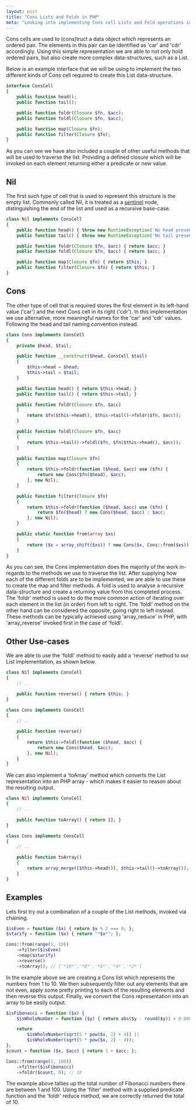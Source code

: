```yaml
---
layout: post
title: "Cons Lists and Folds in PHP"
meta: "Looking into implementing Cons cell Lists and Fold operations in PHP"
---
```


Cons cells are used to (cons)truct a data object which represents an ordered pair.
The elements in this pair can be identified as 'car' and 'cdr' accordingly.
Using this simple representation we are able to not only hold ordered pairs, but also create more complex data-structures, such as a List.
<!--more-->
Below is an example interface that we will be using to implement the two different kinds of Cons cell required to create this List data-structure.

```php
interface ConsCell
{
    public function head();
    public function tail();

    public function foldr(Closure $fn, $acc);
    public function foldl(Closure $fn, $acc);

    public function map(Closure $fn);
    public function filter(Closure $fn);
}
```

As you can see we have also included a couple of other useful methods that will be used to traverse the list.
Providing a defined closure which will be invoked on each element returning either a predicate or new value.

## Nil

The first such type of cell that is used to represent this structure is the empty list.
Commonly called Nil, it is treated as a [sentinel](http://en.wikipedia.org/wiki/Sentinel_node) node, distinguishing the end of the list and used as a recursive base-case.

```php
class Nil implements ConsCell
{
    public function head() { throw new RuntimeException('No head present'); }
    public function tail() { throw new RuntimeException('No tail present'); }

    public function foldr(Closure $fn, $acc) { return $acc; }
    public function foldl(Closure $fn, $acc) { return $acc; }

    public function map(Closure $fn) { return $this; }
    public function filter(Closure $fn) { return $this; }
}
```

## Cons

The other type of cell that is required stores the first element in its left-hand value ('car') and the next Cons cell in its right ('cdr').
In this implementation we use alternative, more meaningful names for the 'car' and 'cdr' values.
Following the head and tail naming convention instead.

```php
class Cons implements ConsCell
{
    private $head, $tail;

    public function __construct($head, ConsCell $tail)
    {
        $this->head = $head;
        $this->tail = $tail;
    }

    public function head() { return $this->head; }
    public function tail() { return $this->tail; }

    public function foldr(Closure $fn, $acc)
    {
        return $fn($this->head(), $this->tail()->foldr($fn, $acc));
    }

    public function foldl(Closure $fn, $acc)
    {
        return $this->tail()->foldl($fn, $fn($this->head(), $acc));
    }

    public function map(Closure $fn)
    {
        return $this->foldr(function ($head, $acc) use ($fn) {
            return new Cons($fn($head), $acc);
        }, new Nil);
    }

    public function filter(Closure $fn)
    {
        return $this->foldr(function ($head, $acc) use ($fn) {
            return $fn($head) ? new Cons($head, $acc) : $acc;
        }, new Nil);
    }

    public static function from(array $xs)
    {
        return ($x = array_shift($xs)) ? new Cons($x, Cons::from($xs)) : new Nil;
    }
}
```

As you can see, the Cons implementation does the majority of the work in-regards to the methods we use to traverse the list.
After supplying how each of the different folds are to be implemented, we are able to use these to create the map and filter methods.
A fold is used to analyse a recursive data-structure and create a returning value from this completed process.
The 'foldr' method is used to do the more common action of iterating over each element in the list (in order) from left to right.
The 'foldl' method on the other hand can be considered the opposite, going right to left instead.
These methods can be typically achieved using 'array_reduce' in PHP, with 'array_reverse' invoked first in the case of 'foldl'.

## Other Use-cases

We are able to use the 'foldl' method to easily add a 'reverse' method to our List implementation, as shown below.

```php
class Nil implements ConsCell
{
    // ..

    public function reverse() { return $this; }
}

class Cons implements ConsCell
{
    // ..

    public function reverse()
    {
        return $this->foldl(function ($head, $acc) {
            return new Cons($head, $acc);
        }, new Nil);
    }
}
```

We can also implement a 'toArray' method which converts the List representation into an PHP array - which makes it easier to reason about the resulting output.

```php
class Nil implements ConsCell
{
    // ..

    public function toArray() { return []; }
}

class Cons implements ConsCell
{
    // ..

    public function toArray()
    {
        return array_merge([$this->head()], $this->tail()->toArray());
    }
}
```

## Examples

Lets first try out a combination of a couple of the List methods, invoked via chaining.

```php
$isEven = function ($x) { return $x % 2 === 0; };
$starify = function ($x) { return "*$x*"; };

Cons::from(range(1, 10))
    ->filter($isEven)
    ->map($starify)
    ->reverse()
    ->toArray(); // ['*10*','*8*','*6*','*4*','*2*']
```

In the example above we are creating a Cons list which represents the numbers from 1 to 10.
We then subsequently filter out any elements that are not even, apply some pretty printing to each of the resulting elements and then reverse this output.
Finally, we convert the Cons representation into an array to be easily output.

```php
$isFibonacci = function ($x) {
    $isWholeNumber = function ($y) { return abs($y - round($y)) < 0.0001; };

    return
        $isWholeNumber(sqrt(5 * pow($x, 2) + 4)) ||
        $isWholeNumber(sqrt(5 * pow($x, 2) - 4));
};
$count = function ($x, $acc) { return 1 + $acc; };

Cons::from(range(1, 100))
    ->filter($isFibonacci)
    ->foldr($count, 0); // 10
```

The example above tallies up the total number of Fibonacci numbers there are between 1 and 100.
Using the 'filter' method with a supplied predicate function and the 'foldr' reduce method, we are correctly returned the total of 10.
